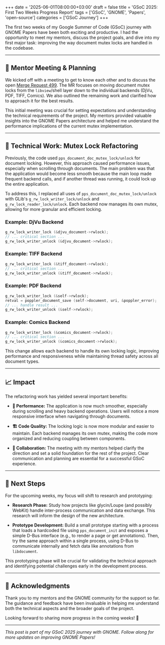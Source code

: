+++
date = '2025-06-01T08:00:00+03:00'
draft = false
title = 'GSoC 2025: First Two Weeks Progress Report'
tags = ['GSoC', 'GNOME', 'Papers', 'open-source']
categories = ['GSoC Journey']
+++

The first two weeks of my Google Summer of Code (GSoC) journey with GNOME Papers have been both exciting and productive. I had the opportunity to meet my mentors, discuss the project goals, and dive into my first major task: improving the way document mutex locks are handled in the codebase.

---

## 🤝 Mentor Meeting & Planning

We kicked off with a meeting to get to know each other and to discuss the open [Merge Request 499](https://gitlab.gnome.org/GNOME/Incubator/papers/-/merge_requests/499). The MR focuses on moving document mutex locks from the `libview`/shell layer down to the individual backends (DjVu, PDF, TIFF, Comics). We also outlined the remaining work and clarified how to approach it for the best results.

This initial meeting was crucial for setting expectations and understanding the technical requirements of the project. My mentors provided valuable insights into the GNOME Papers architecture and helped me understand the performance implications of the current mutex implementation.

---

## 🔧 Technical Work: Mutex Lock Refactoring

Previously, the code used `pps_document_doc_mutex_lock/unlock` for document locking. However, this approach caused performance issues, especially when scrolling through documents. The main problem was that the application would become less smooth because the main loop made frequent backend calls, and if another thread was running, it could lock up the entire application.

To address this, I replaced all uses of `pps_document_doc_mutex_lock/unlock` with GLib's `g_rw_lock_writer_lock/unlock` and `g_rw_lock_reader_lock/unlock`. Each backend now manages its own mutex, allowing for more granular and efficient locking.

### Example: DjVu Backend
```c
g_rw_lock_writer_lock (&djvu_document->rwlock);
// ... critical section ...
g_rw_lock_writer_unlock (&djvu_document->rwlock);
```

### Example: TIFF Backend
```c
g_rw_lock_writer_lock (&tiff_document->rwlock);
// ... critical section ...
g_rw_lock_writer_unlock (&tiff_document->rwlock);
```

### Example: PDF Backend
```c
g_rw_lock_writer_lock (&self->rwlock);
retval = poppler_document_save (self->document, uri, &poppler_error);
// ... handle result ...
g_rw_lock_writer_unlock (&self->rwlock);
```

### Example: Comics Backend
```c
g_rw_lock_writer_lock (&comics_document->rwlock);
// ... critical section ...
g_rw_lock_writer_unlock (&comics_document->rwlock);
```

This change allows each backend to handle its own locking logic, improving performance and responsiveness while maintaining thread safety across all document types.

---

## 📈 Impact

The refactoring work has yielded several important benefits:

- **🚀 Performance:** The application is now much smoother, especially during scrolling and heavy backend operations. Users will notice a more responsive interface when navigating through documents.

- **🏗️ Code Quality:** The locking logic is now more modular and easier to maintain. Each backend manages its own mutex, making the code more organized and reducing coupling between components.

- **🤝 Collaboration:** The meeting with my mentors helped clarify the direction and set a solid foundation for the rest of the project. Clear communication and planning are essential for a successful GSoC experience.

---

## 🔮 Next Steps

For the upcoming weeks, my focus will shift to research and prototyping:

- **Research Phase:** Study how projects like glycin/Loupe (and possibly WebKit) handle inter-process communication and data exchange. This research will inform the design of the new architecture.

- **Prototype Development:** Build a small prototype starting with a process that loads a hardcoded file using `pps_document_init` and exposes a simple D-Bus interface (e.g., to render a page or get annotations). Then, try the same approach within a single process, using D-Bus to communicate internally and fetch data like annotations from `libdocument`.

This prototyping phase will be crucial for validating the technical approach and identifying potential challenges early in the development process.

---

## 🙏 Acknowledgments

Thank you to my mentors and the GNOME community for the support so far. The guidance and feedback have been invaluable in helping me understand both the technical aspects and the broader goals of the project.

Looking forward to sharing more progress in the coming weeks! 🚀

---

*This post is part of my GSoC 2025 journey with GNOME. Follow along for more updates on improving GNOME Papers!*
